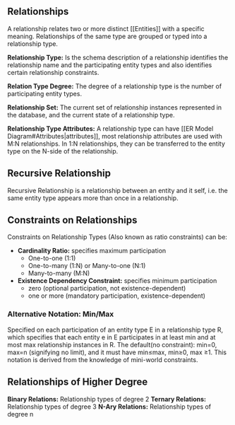 ## Relationships
A relationship relates two or more distinct [[Entities]] with a specific meaning. Relationships of the same type are grouped or typed into a relationship type.

**Relationship Type:** Is the schema description of a relationship identifies the relationship name and the participating entity types and also identifies certain relationship constraints.

**Relation Type Degree:** The degree of a relationship type is the number of participating entity types.

**Relationship Set:** The current set of relationship instances represented in the database, and the current state of a relationship type.

**Relationship Type Attributes:** A relationship type can have [[ER Model Diagram#Attributes|attributes]], most relationship attributes are used with M:N relationships. In 1:N relationships, they can be transferred to the entity type on the N-side of the relationship.

## Recursive Relationship
Recursive Relationship is a relationship between an entity and it self, i.e. the same entity type appears more than once in a relationship.

## Constraints on Relationships
Constraints on Relationship Types (Also known as ratio constraints) can be:
* **Cardinality Ratio:** specifies maximum participation
	* One-to-one (1:1)
	* One-to-many (1:N) or Many-to-one (N:1)
	* Many-to-many (M:N)
* **Existence Dependency Constraint:** specifies minimum participation
	* zero (optional participation, not existence-dependent)
	* one or more (mandatory participation, existence-dependent)
### Alternative Notation: Min/Max
Specified on each participation of an entity type E in a relationship type R,  which specifies that each entity e in E participates in at least min and at most max relationship instances in R. The default(no constraint): min=0,  max=n (signifying no limit), and it must have min≤max, min≥0, max ≥1.  This notation is derived from the knowledge of mini-world constraints.

## Relationships of Higher Degree
**Binary Relations:** Relationship types of degree 2
**Ternary Relations:** Relationship types of degree 3
**N-Ary Relations:** Relationship types of degree n
